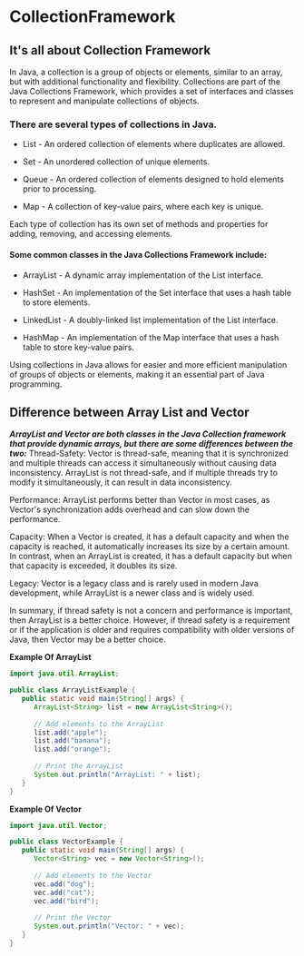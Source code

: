 # CollectionFramework
## It's all about Collection Framework

In Java, a collection is a group of objects or elements, similar to an array, but with additional functionality and flexibility.
Collections are part of the Java Collections Framework, which provides a set of interfaces and classes to represent and manipulate collections of objects.

### There are several types of collections in Java. 

- List - An ordered collection of elements where duplicates are allowed.

- Set - An unordered collection of unique elements.

- Queue - An ordered collection of elements designed to hold elements prior to processing.

- Map - A collection of key-value pairs, where each key is unique.

Each type of collection has its own set of methods and properties for adding, removing, and accessing elements.

#### Some common classes in the Java Collections Framework include: 

- ArrayList - A dynamic array implementation of the List interface.

- HashSet - An implementation of the Set interface that uses a hash table to store elements.

- LinkedList - A doubly-linked list implementation of the List interface.

- HashMap - An implementation of the Map interface that uses a hash table to store key-value pairs.

Using collections in Java allows for easier and more efficient manipulation of groups of objects or elements, making it an essential part of Java programming.

## Difference between Array List and Vector


***ArrayList and Vector are both classes in the Java Collection framework that provide dynamic arrays, but there are some differences between the two:***
Thread-Safety: Vector is thread-safe, meaning that it is synchronized and multiple threads can access it simultaneously without causing data inconsistency. ArrayList is not thread-safe, and if multiple threads try to modify it simultaneously, it can result in data inconsistency.

Performance: ArrayList performs better than Vector in most cases, as Vector's synchronization adds overhead and can slow down the performance.


Capacity: When a Vector is created, it has a default capacity and when the capacity is reached, it automatically increases its size by a certain amount. In contrast, when an ArrayList is created, it has a default capacity but when that capacity is exceeded, it doubles its size.

Legacy: Vector is a legacy class and is rarely used in modern Java development, while ArrayList is a newer class and is widely used.

</n> In summary, if thread safety is not a concern and performance is important, then ArrayList is a better choice. However, if thread safety is a requirement or if the application is older and requires compatibility with older versions of Java, then Vector may be a better choice.</n>

**Example Of ArrayList**
```java
import java.util.ArrayList;

public class ArrayListExample {
   public static void main(String[] args) {
      ArrayList<String> list = new ArrayList<String>();
      
      // Add elements to the ArrayList
      list.add("apple");
      list.add("banana");
      list.add("orange");
      
      // Print the ArrayList
      System.out.println("ArrayList: " + list);
   }
}
```

**Example Of Vector**

```java
import java.util.Vector;

public class VectorExample {
   public static void main(String[] args) {
      Vector<String> vec = new Vector<String>();
      
      // Add elements to the Vector
      vec.add("dog");
      vec.add("cat");
      vec.add("bird");
      
      // Print the Vector
      System.out.println("Vector: " + vec);
   }
}
```
